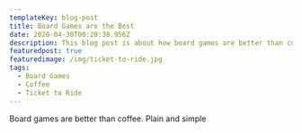 ```yaml
---
templateKey: blog-post
title: Board Games are the Best
date: 2020-04-30T00:20:38.956Z
description: This blog post is about how board games are better than coffee.
featuredpost: true
featuredimage: /img/ticket-to-ride.jpg
tags:
  - Board Games
  - Coffee
  - Ticket to Ride
---
```

Board games are better than coffee.  Plain and simple